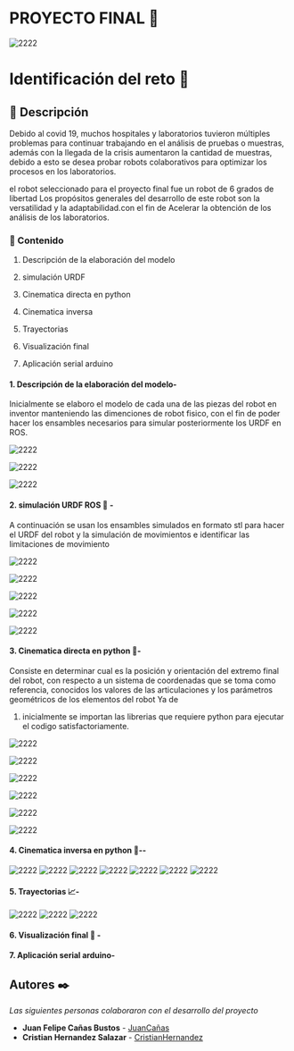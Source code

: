 # PROYECTO FINAL  🚀
![2222](https://github.com/cristianchernandezs/Parcial_2_robotica/blob/main/imagenes%20github/imagenes/robot1.jpeg)

# Identificación del reto 🤖

## 📃 Descripción
Debido al covid 19, muchos hospitales y laboratorios tuvieron múltiples
problemas para continuar trabajando en el análisis de pruebas o muestras,
además con la llegada de la crisis aumentaron la cantidad de muestras,
debido a esto se desea probar robots colaborativos para optimizar los
procesos en los laboratorios.

el robot seleccionado para el proyecto final fue un robot de 6 grados de libertad Los propósitos generales del desarrollo de este robot son la versatilidad y la adaptabilidad.con el fin de Acelerar la obtención de los análisis de los laboratorios.

### 📃 Contenido

1. Descripción de la elaboración del modelo

1. simulación URDF


1. Cinematica directa en python


1. Cinematica inversa


1. Trayectorias


1. Visualización final


1. Aplicación serial arduino



#### 1. Descripción de la elaboración del modelo-

Inicialmente se elaboro el modelo de cada una de las piezas del robot en inventor manteniendo las dimenciones de robot fisico, con el fin de poder hacer los ensambles necesarios para simular posteriormente los URDF en ROS.  


![2222](https://github.com/cristianchernandezs/Parcial_2_robotica/blob/main/imagenes%20github/imagenes/WhatsApp%20Image%202021-10-05%20at%2012.21.24%20AM.jpeg)


![2222](https://github.com/cristianchernandezs/Parcial_2_robotica/blob/main/imagenes%20github/imagenes/WhatsApp%20Image%202021-10-05%20at%2012.14.21%20AM.jpeg)


![2222](https://github.com/cristianchernandezs/Parcial_2_robotica/blob/main/imagenes%20github/imagenes/WhatsApp%20Image%202021-10-05%20at%2012.14.51%20AM.jpeg)

#### 2. simulación URDF ROS 🐢 -

A continuación se usan los ensambles simulados en formato stl para hacer el URDF del robot y la simulación de movimientos e identificar las limitaciones de movimiento


![2222](https://github.com/cristianchernandezs/Parcial_2_robotica/blob/main/imagenes%20github/imagenes/WhatsApp%20Image%202021-11-04%20at%205.22.31%20PM.jpeg)

![2222](https://github.com/cristianchernandezs/Parcial_2_robotica/blob/main/imagenes%20github/imagenes/WhatsApp%20Image%202021-11-04%20at%205.22.05%20PM.jpeg)

![2222](https://github.com/cristianchernandezs/Parcial_2_robotica/blob/main/imagenes%20github/imagenes/WhatsApp%20Image%202021-11-04%20at%205.23.50%20PM.jpeg)

![2222](https://github.com/cristianchernandezs/Parcial_2_robotica/blob/main/imagenes%20github/imagenes/WhatsApp%20Image%202021-11-04%20at%205.20.53%20PM.jpeg)

![2222](https://github.com/cristianchernandezs/Parcial_2_robotica/blob/main/imagenes%20github/imagenes/WhatsApp%20Image%202021-11-04%20at%205.21.16%20PM.jpeg)


#### 3. Cinematica directa en python 🐍-

Consiste en determinar cual es la posición y orientación del extremo final del robot, con respecto a un sistema de coordenadas que se toma como referencia, conocidos los valores de las articulaciones y los parámetros geométricos de los elementos del robot
Ya de
1.  inicialmente se importan las librerias que requiere python para ejecutar el codigo satisfactoriamente.

![2222](https://github.com/cristianchernandezs/Parcial_2_robotica/blob/main/imagenes%20github/imagenes/cinematica%20directa/Captura%20de%20pantalla%202021-11-06%20001356.png)


![2222](https://github.com/cristianchernandezs/Parcial_2_robotica/blob/main/imagenes%20github/imagenes/cinematica%20directa/Captura%20de%20pantalla%202021-11-06%20001556.png)


![2222](https://github.com/cristianchernandezs/Parcial_2_robotica/blob/main/imagenes%20github/imagenes/cinematica%20directa/Captura%20de%20pantalla%202021-11-06%20001647.png)


![2222](https://github.com/cristianchernandezs/Parcial_2_robotica/blob/main/imagenes%20github/imagenes/cinematica%20directa/Captura%20de%20pantalla%202021-11-06%20001741.png)


![2222](https://github.com/cristianchernandezs/Parcial_2_robotica/blob/main/imagenes%20github/imagenes/cinematica%20directa/Captura%20de%20pantalla%202021-11-06%20001831.png)


![2222](https://github.com/cristianchernandezs/Parcial_2_robotica/blob/main/imagenes%20github/imagenes/cinematica%20directa/Captura%20de%20pantalla%202021-11-06%20001948.png)


#### 4. Cinematica inversa en python 🐍--

![2222](https://github.com/cristianchernandezs/Parcial_2_robotica/blob/main/imagenes%20github/imagenes/cinematica%20inversa/Captura%20de%20pantalla%202021-11-06%20232157.png)
![2222](https://github.com/cristianchernandezs/Parcial_2_robotica/blob/main/imagenes%20github/imagenes/cinematica%20inversa/Captura%20de%20pantalla%202021-11-06%20232229.png)
![2222](https://github.com/cristianchernandezs/Parcial_2_robotica/blob/main/imagenes%20github/imagenes/cinematica%20inversa/Captura%20de%20pantalla%202021-11-06%20232314.png)
![2222](https://github.com/cristianchernandezs/Parcial_2_robotica/blob/main/imagenes%20github/imagenes/cinematica%20inversa/Captura%20de%20pantalla%202021-11-06%20232340.png)
![2222](https://github.com/cristianchernandezs/Parcial_2_robotica/blob/main/imagenes%20github/imagenes/cinematica%20inversa/Captura%20de%20pantalla%202021-11-06%20232454.png)
![2222](https://github.com/cristianchernandezs/Parcial_2_robotica/blob/main/imagenes%20github/imagenes/cinematica%20inversa/Captura%20de%20pantalla%202021-11-06%20232528.png)
![2222](https://github.com/cristianchernandezs/Parcial_2_robotica/blob/main/imagenes%20github/imagenes/cinematica%20inversa/Captura%20de%20pantalla%202021-11-06%20232556.png)


#### 5. Trayectorias 📈-

![2222](https://github.com/cristianchernandezs/Parcial_2_robotica/blob/main/imagenes%20github/imagenes/trayectorias/Captura%20de%20pantalla%202021-11-06%20233159.png)
![2222](https://github.com/cristianchernandezs/Parcial_2_robotica/blob/main/imagenes%20github/imagenes/trayectorias/Captura%20de%20pantalla%202021-11-06%20233332.png)
![2222](https://github.com/cristianchernandezs/Parcial_2_robotica/blob/main/imagenes%20github/imagenes/trayectorias/Captura%20de%20pantalla%202021-11-06%20233404.png)

#### 6. Visualización final  🏁 -

#### 7. Aplicación serial arduino-



## Autores ✒️


_Las siguientes personas colaboraron con el desarrollo del proyecto_

* **Juan Felipe Cañas Bustos** - [JuanCañas](https://github.com/jcscorpion)
* **Cristian Hernandez Salazar** - [CristianHernandez](https://github.com/cristianchernandezs)
